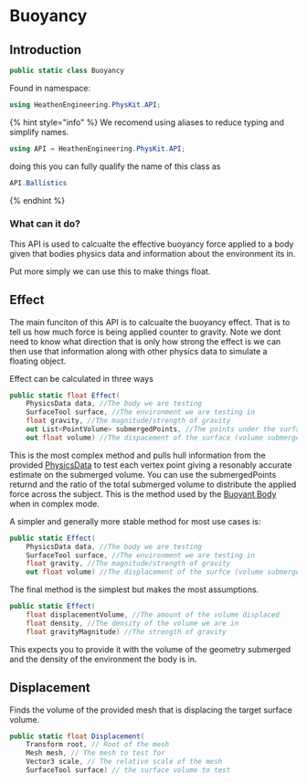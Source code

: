 # Buoyancy

## Introduction

```csharp
public static class Buoyancy
```

Found in namespace:

```csharp
using HeathenEngineering.PhysKit.API;
```

{% hint style="info" %}
We recomend using aliases to reduce typing and simplify names.



```csharp
using API = HeathenEngineering.PhysKit.API;
```

doing this you can fully qualify the name of this class as

```csharp
API.Ballistics
```
{% endhint %}

### What can it do?

This API is used to calcualte the effective buoyancy force applied to a body given that bodies physics data and information about the environment its in.

Put more simply we can use this to make things float.

## Effect

The main funciton of this API is to calcualte the buoyancy effect. That is to tell us how much force is being applied counter to gravity. Note we dont need to know what direction that is only how strong the effect is we can then use that information along with other physics data to simulate a floating object.

Effect can be calculated in three ways

```csharp
public static float Effect(
    PhysicsData data, //The body we are testing
    SurfaceTool surface, //The environment we are testing in
    float gravity, //The magnitude/strength of gravity
    out List<PointVolume> submergedPoints, //The points under the surface
    out float volume) //The dispacement of the surface (volume submerged)
```

This is the most complex method and pulls hull information from the provided [PhysicsData](../components/physics-data.md) to test each vertex point giving a resonably accurate estimate on the submerged volume. You can use the submergedPoints returnd and the ratio of the total submerged volume to distribute the applied force across the subject. This is the method used by the [Buoyant Body](../components/buoyant-body.md) when in complex mode.

A simpler and generally more stable method for most use cases is:

```csharp
public static Effect(
    PhysicsData data, //The body we are testing
    SurfaceTool surface, //The environment we are testing in
    float gravity, //The magnitude/strength of gravity
    out float volume) //The displacement of the surfce (volume submerged)
```

The final method is the simplest but makes the most assumptions.

```csharp
public static Effect(
    float displacementVolume, //The amount of the volume displaced
    float density, //The density of the volume we are in
    float gravityMagnitude) //The strength of gravity
```

This expects you to provide it with the volume of the geometry submerged and the density of the environment the body is in.

## Displacement

Finds the volume of the provided mesh that is displacing the target surface volume.

```csharp
public static float Displacement(
    Transform root, // Root of the mesh
    Mesh mesh, // The mesh to test for
    Vector3 scale, // The relative scale of the mesh
    SurfaceTool surface) // the surface volume to test
```
